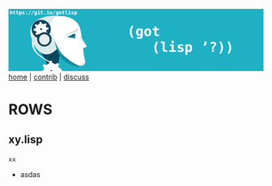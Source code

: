

<a href="https://git.io/gotlisp"><img src="https://raw.githubusercontent.com/timm/lisp/master/etc/img/gotlisp.png"><br>
[home](http://git.io/gotlisp) | [contrib](https://github.com/timm/lisp/blob/master/CONTRIBUTING.md) | [discuss](https://github.com/timm/lisp/issues) 

# ROWS




## xy.lisp


`xx `

-   asdas

